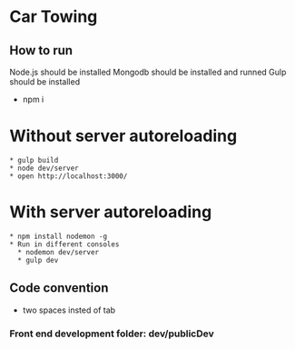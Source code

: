 # Car Towing

## How to run

  Node.js should be installed
  Mongodb should be installed and runned
  Gulp should be installed

  * npm i

  # Without server autoreloading

    * gulp build
    * node dev/server
    * open http://localhost:3000/

  # With server autoreloading

    * npm install nodemon -g
    * Run in different consoles
      * nodemon dev/server
      * gulp dev

## Code convention

  * two spaces insted of tab

### Front end development folder: dev/publicDev